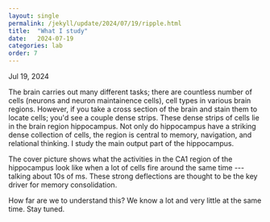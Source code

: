 ```yaml
---
layout: single
permalink: /jekyll/update/2024/07/19/ripple.html
title:  "What I study"
date:   2024-07-19
categories: lab
order: 7
---
```

Jul 19, 2024

The brain carries out many different tasks; there are countless number of cells (neurons and neuron maintainence cells), cell types in various brain regions. However, if you take a cross section of the brain and stain them to locate cells; you'd see a couple dense strips. These dense strips of cells lie in the brain region hippocampus. Not only do hippocampus have a striking dense collection of cells, the region is central to memory, navigation, and relational thinking. I study the main output part of the hippocampus.

The cover picture shows what the activities in the CA1 region of the hippocampus look like when a lot of cells fire around the same time --- talking about 10s of ms. These strong deflections are thought to be the key driver for memory consolidation.

How far are we to understand this? We know a lot and very little at the same time. Stay tuned.

